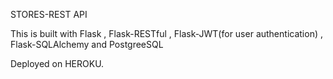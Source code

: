 STORES-REST API

This is built with Flask , Flask-RESTful , Flask-JWT(for user authentication) , Flask-SQLAlchemy and PostgreeSQL

Deployed on HEROKU.
